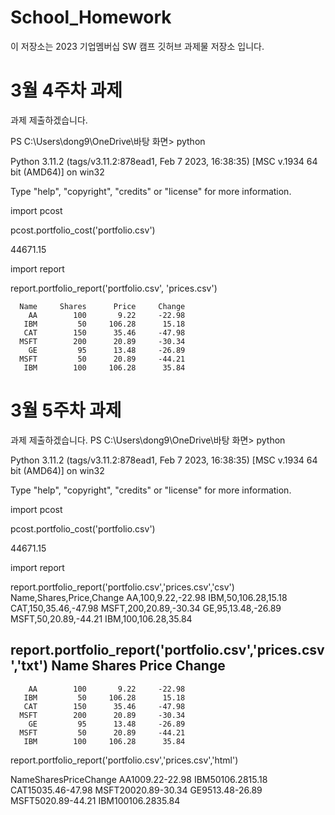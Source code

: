 # School_Homework
이 저장소는 2023 기업멤버십 SW 캠프 깃허브 과제물 저장소 입니다.

# 3월 4주차 과제
과제 제출하겠습니다.

PS C:\Users\dong9\OneDrive\바탕 화면> python

Python 3.11.2 (tags/v3.11.2:878ead1, Feb  7 2023, 16:38:35) [MSC v.1934 64 bit (AMD64)] on win32

Type "help", "copyright", "credits" or "license" for more information.

import pcost

pcost.portfolio_cost('portfolio.csv')

44671.15

import report

report.portfolio_report('portfolio.csv', 'prices.csv')
 
      Name     Shares      Price     Change
        AA        100       9.22     -22.98
       IBM         50     106.28      15.18
       CAT        150      35.46     -47.98
      MSFT        200      20.89     -30.34
        GE         95      13.48     -26.89
      MSFT         50      20.89     -44.21
       IBM        100     106.28      35.84

# 3월 5주차 과제
과제 제출하겠습니다.
PS C:\Users\dong9\OneDrive\바탕 화면> python

Python 3.11.2 (tags/v3.11.2:878ead1, Feb  7 2023, 16:38:35) [MSC v.1934 64 bit (AMD64)] on win32

Type "help", "copyright", "credits" or "license" for more information.

import pcost

pcost.portfolio_cost('portfolio.csv')

44671.15

import report

report.portfolio_report('portfolio.csv','prices.csv','csv')
Name,Shares,Price,Change
AA,100,9.22,-22.98
IBM,50,106.28,15.18
CAT,150,35.46,-47.98
MSFT,200,20.89,-30.34
GE,95,13.48,-26.89
MSFT,50,20.89,-44.21
IBM,100,106.28,35.84

report.portfolio_report('portfolio.csv','prices.csv','txt')
   Name      Shares     Price      Change
-------------------------------------------
        AA        100       9.22     -22.98
       IBM         50     106.28      15.18
       CAT        150      35.46     -47.98
      MSFT        200      20.89     -30.34
        GE         95      13.48     -26.89
      MSFT         50      20.89     -44.21
       IBM        100     106.28      35.84
       
report.portfolio_report('portfolio.csv','prices.csv','html') 
<tr><th>Name</th><th>Shares</th><th>Price</th><th>Change</th></tr>
<tr><td>AA</td><td>100</td><td>9.22</td><td>-22.98</td></tr>
<tr><td>IBM</td><td>50</td><td>106.28</td><td>15.18</td></tr>
<tr><td>CAT</td><td>150</td><td>35.46</td><td>-47.98</td></tr>
<tr><td>MSFT</td><td>200</td><td>20.89</td><td>-30.34</td></tr>
<tr><td>GE</td><td>95</td><td>13.48</td><td>-26.89</td></tr>
<tr><td>MSFT</td><td>50</td><td>20.89</td><td>-44.21</td></tr>
<tr><td>IBM</td><td>100</td><td>106.28</td><td>35.84</td></tr>









